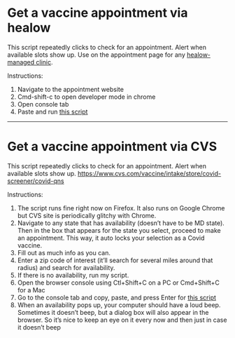 # Get a vaccine appointment via healow
This script repeatedly clicks to check for an appointment. Alert when available slots show up.
Use on the appointment page for any [healow-managed clinic](https://healow.com/apps/jsp/webview/openaccess/widgets/uc/oaUrgentCare.jsp?apu_id=305868).
  
Instructions:
1. Navigate to the appointment website
2. Cmd-shift-c to open developer mode in chrome
3. Open console tab
4. Paste and run [this script](healow.js)

-----------------------

# Get a vaccine appointment via CVS
This script repeatedly clicks to check for an appointment. Alert when available slots show up.
https://www.cvs.com/vaccine/intake/store/covid-screener/covid-qns
  
Instructions:
1. The script runs fine right now on Firefox. It also runs on Google Chrome but CVS site is periodically glitchy with Chrome.
2. Navigate to any state that has availability (doesn’t have to be MD state). Then in the box that appears for the state you select, proceed to make an appointment. This way, it auto locks your selection as a Covid vaccine.
3. Fill out as much info as you can.
4. Enter a zip code of interest (it’ll search for several miles around that radius) and search for availability.
5. If there is no availability, run my script.
6. Open the browser console using Ctl+Shift+C on a PC or Cmd+Shift+C for a Mac
7. Go to the console tab and copy, paste, and press Enter for [this script](cvs.js)
8. When an availability pops up, your computer should have a loud beep. Sometimes it doesn’t beep, but a dialog box will also appear in the browser. So it’s nice to keep an eye on it every now and then just in case it doesn’t beep
